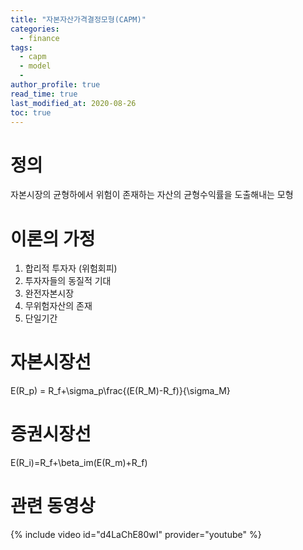 ```yaml
---
title: "자본자산가격결정모형(CAPM)"
categories:
  - finance
tags:
  - capm
  - model
  -
author_profile: true
read_time: true
last_modified_at: 2020-08-26
toc: true
---
```


# 정의

자본시장의 균형하에서 위험이 존재하는 자산의 균형수익률을 도출해내는 모형

# 이론의 가정
1. 합리적 투자자 (위험회피)
2. 투자자들의 동질적 기대
3. 완전자본시장
4. 무위험자산의 존재
5. 단일기간

# 자본시장선
E(R_p) = R_f+\sigma_p\frac{(E(R_M)-R_f)}{\sigma_M}

# 증권시장선
E(R_i)=R_f+\beta_im(E(R_m)+R_f)

# 관련 동영상
{% include video id="d4LaChE80wI" provider="youtube" %}

